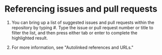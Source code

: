 # Referencing issues and pull requests
1. You can bring up a list of suggested issues and pull requests within the repository by typing #. Type the issue or pull request number or title to filter the list, and then press either tab or enter to complete the highlighted result.

2. For more information, see "Autolinked references and URLs."
